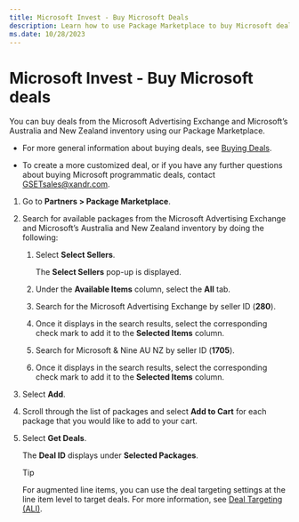 ```yaml
---
title: Microsoft Invest - Buy Microsoft Deals
description: Learn how to use Package Marketplace to buy Microsoft deals from both the Microsoft Advertising Exchange and Microsoft's Australia and New Zealand inventory.
ms.date: 10/28/2023
---
```


# Microsoft Invest - Buy Microsoft deals

You can buy deals from the Microsoft Advertising Exchange and Microsoft’s Australia and New Zealand inventory using our Package Marketplace.

- For more general information about buying deals, see [Buying Deals](buying-deals.md).
<!--- For more information about buying deals from seller packages, see [Get Deals from Seller Packages](get-deals-from-seller-packages.md).-->
- To create a more customized deal, or if you have any further questions about buying Microsoft programmatic deals, contact GSETsales@xandr.com.

1. Go to **Partners &gt; Package Marketplace**.
1. Search for available packages from the Microsoft Advertising Exchange and Microsoft’s Australia and New Zealand inventory by doing the following:
    1. Select **Select Sellers**.

        The **Select Sellers** pop-up is displayed.

    1. Under the **Available Items** column, select the **All** tab.
    1. Search for the Microsoft Advertising Exchange by seller ID (**280**).
    1. Once it displays in the search results, select the corresponding check mark to add it to the **Selected Items** column.
    1. Search for Microsoft & Nine AU NZ by seller ID (**1705**).
    1. Once it displays in the search results, select the corresponding check mark to add it to the **Selected Items** column.
1. Select **Add**.
1. Scroll through the list of packages and select **Add to Cart** for each package that you would like to add to your cart.
1. Select **Get Deals**.

    The **Deal ID** displays under **Selected Packages**.

    > [!TIP]
    > For augmented line items, you can use the deal targeting settings at the line item level to target deals. For more information, see [Deal Targeting (ALI)](deal-targeting-ali.md).
